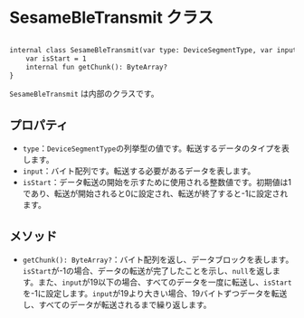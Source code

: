 # SesameBleTransmit クラス

```svg

internal class SesameBleTransmit(var type: DeviceSegmentType, var input: ByteArray) {
    var isStart = 1
    internal fun getChunk(): ByteArray?
}

```

`SesameBleTransmit` は内部のクラスです。

## プロパティ

- `type`：`DeviceSegmentType`の列挙型の値です。転送するデータのタイプを表します。
- `input`：バイト配列です。転送する必要があるデータを表します。
- `isStart`：データ転送の開始を示すために使用される整数値です。初期値は1であり、転送が開始されると0に設定され、転送が終了すると-1に設定されます。

## メソッド

- `getChunk(): ByteArray?`：バイト配列を返し、データブロックを表します。`isStart`が-1の場合、データの転送が完了したことを示し、`null`を返します。また、`input`が19以下の場合、すべてのデータを一度に転送し、`isStart`を-1に設定します。`input`が19より大きい場合、19バイトずつデータを転送し、すべてのデータが転送されるまで繰り返します。
